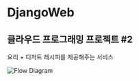 # DjangoWeb
## 클라우드 프로그래밍 프로젝트 #2

요리 + 디저트 레시피를 제공해주는 서비스

![Flow Diagram](https://user-images.githubusercontent.com/18049499/170255347-f7b48748-4cbb-4c82-89dd-6999f62f7cb4.png)

